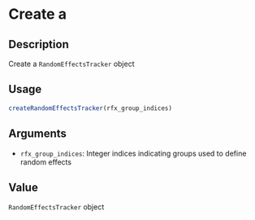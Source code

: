 # Create a

## Description

Create a `RandomEffectsTracker` object

## Usage

```r
createRandomEffectsTracker(rfx_group_indices)
```

## Arguments

* `rfx_group_indices`: Integer indices indicating groups used to define random effects

## Value

`RandomEffectsTracker` object

